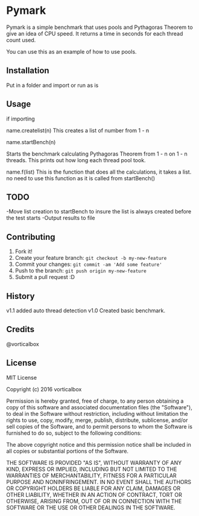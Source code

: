 # Pymark

Pymark is a simple benchmark that uses pools and Pythagoras Theorem to give an idea of CPU speed. It returns a time in seconds for each thread count used. 

You can use this as an example of how to use pools.

## Installation

Put in a folder and import or run as is

## Usage

if importing

name.createlist(n)
This creates a list of number from 1 - n

name.startBench(n)

Starts the benchmark calculating Pythagoras Theorem from 1 - n on 1 - n threads. This prints out how long each thread pool took.

name.f(list)
This is the function that does all the calculations, it takes a list. no need to use this function as it is called from startBench()

## TODO
-Move list creation to startBench to insure the list is always created before the test starts
-Output results to file

## Contributing

1. Fork it!
2. Create your feature branch: `git checkout -b my-new-feature`
3. Commit your changes: `git commit -am 'Add some feature'`
4. Push to the branch: `git push origin my-new-feature`
5. Submit a pull request :D

## History
v1.1
added auto thread detection
v1.0
Created basic benchmark.

## Credits

@vorticalbox

## License

MIT License

Copyright (c) 2016 vorticalbox

Permission is hereby granted, free of charge, to any person obtaining a copy
of this software and associated documentation files (the "Software"), to deal
in the Software without restriction, including without limitation the rights
to use, copy, modify, merge, publish, distribute, sublicense, and/or sell
copies of the Software, and to permit persons to whom the Software is
furnished to do so, subject to the following conditions:

The above copyright notice and this permission notice shall be included in all
copies or substantial portions of the Software.

THE SOFTWARE IS PROVIDED "AS IS", WITHOUT WARRANTY OF ANY KIND, EXPRESS OR
IMPLIED, INCLUDING BUT NOT LIMITED TO THE WARRANTIES OF MERCHANTABILITY,
FITNESS FOR A PARTICULAR PURPOSE AND NONINFRINGEMENT. IN NO EVENT SHALL THE
AUTHORS OR COPYRIGHT HOLDERS BE LIABLE FOR ANY CLAIM, DAMAGES OR OTHER
LIABILITY, WHETHER IN AN ACTION OF CONTRACT, TORT OR OTHERWISE, ARISING FROM,
OUT OF OR IN CONNECTION WITH THE SOFTWARE OR THE USE OR OTHER DEALINGS IN THE
SOFTWARE.
